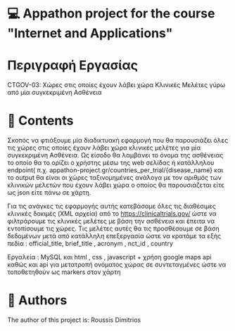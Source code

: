 # :computer:  Appathon project for the course "Internet and Applications" 

# Περιγραφή Εργασίας
CTGOV-03: Χώρες στις οποίες έχουν λάβει χώρα Κλινικές Μελέτες γύρω από μία συγκεκριμένη Ασθένεια

# :book: Contents
Σκοπός να φτιάξουμε μία διαδικτυακή εφαρμογή που θα παρουσιάζει όλες τις χώρες στις οποίες έχουν λάβει χώρα κλινικές μελέτες για μία συγκεκριμένη Ασθένεια. Ως είσοδο θα λαμβάνει το όνομα της ασθένειας το οποίο θα το ορίζει ο χρήστης μέσω της web σελίδας ή κατάλληλου endpoint( π.χ. appathon-project.gr/countries_per_trial/{disease_name} και το output θα είναι οι χώρες ταξινομημένες ανάλογα με τον αριθμός των κλινικών μελετών που έχουν λάβει χώρα ο οποίος θα παρουσιάζεται είτε ως json είτε πάνω σε χάρτη.

Για τις ανάγκες τις εφαρμογής αυτής κατεβάσαμε όλες τις διαθέσιμες κλινικές δοκιμές (XML αρχεία) από το https://clinicaltrials.gov/ ώστε να φιλτράρουμε τις κλινικές μελέτες με βάση την ασθένεια και έπειτα να εντοπίσουμε τις χώρες. Τις μελέτες αυτές θα τις προσθέσουμε σε βάση δεδομένων μετά από κατάλληλη επεξεργασία ώστε να κρατάμε τα εξής πεδία : official_title, brief_title , acronym , nct_id , country

Εργαλεία :
  MySQL και html , css , javascript + χρήση google maps api καθώς και api για μετατροπή ονόματος χώρας σε συντεταγμένες ώστε να τοποθετηθούν ως markers στον χάρτη

# :pencil: Authors
The author of this project is: Roussis Dimitrios
